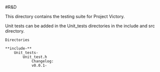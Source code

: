 #R&D

This directory contains the testing suite for Project Victory.

Unit tests can be added in the Unit_tests directories in the include and src directory.

    Directories

    **include-**
        Unit_tests-
            Unit_test.h
                Changelog: 
                v0.0.1-